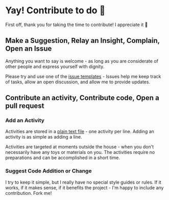 # Yay! Contribute to do 🎉

First off, thank you for taking the time to contribute! I appreciate it 🤩

## Make a Suggestion, Relay an Insight, Complain, Open an Issue

Anything you want to say is welcome - as long as you are considerate of other people and express yourself with dignity.

Please try and use one of the [issue templates](https://github.com/omrilotan/do/issues/new/choose) - Issues help me keep track of tasks, allow an open discussion, and allow me to provide updates.

## Contribute an activity, Contribute code, Open a pull request

### Add an Activity
Activities are stored in a [plain text file](https://github.com/omrilotan/do/blob/main/src/activities/) - one activity per line. Adding an activity is as simple as adding a line.

Activities are targeted at moments outside the house - when you don't necessarily have any toys or materials on you. The activities require no preparations and can be accomplished in a short time.

### Suggest Code Addition or Change
I try to keep it simple, but I really have no special style guides or rules. If it works, if it makes sense, if it benefits the project - I'm happy to include any contribution. Fork me!
